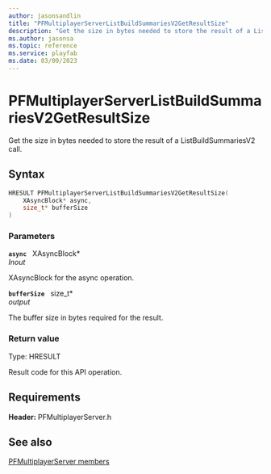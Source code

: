 ```yaml
---
author: jasonsandlin
title: "PFMultiplayerServerListBuildSummariesV2GetResultSize"
description: "Get the size in bytes needed to store the result of a ListBuildSummariesV2 call."
ms.author: jasonsa
ms.topic: reference
ms.service: playfab
ms.date: 03/09/2023
---
```


# PFMultiplayerServerListBuildSummariesV2GetResultSize  

Get the size in bytes needed to store the result of a ListBuildSummariesV2 call.  

## Syntax  
  
```cpp
HRESULT PFMultiplayerServerListBuildSummariesV2GetResultSize(  
    XAsyncBlock* async,  
    size_t* bufferSize  
)  
```  
  
### Parameters  
  
**`async`** &nbsp; XAsyncBlock*  
*_Inout_*  
  
XAsyncBlock for the async operation.  
  
**`bufferSize`** &nbsp; size_t*  
*output*  
  
The buffer size in bytes required for the result.  
  
  
### Return value
Type: HRESULT
  
Result code for this API operation.
  
  
## Requirements  
  
**Header:** PFMultiplayerServer.h
  
## See also  
[PFMultiplayerServer members](../pfmultiplayerserver_members.md)  

  
  
